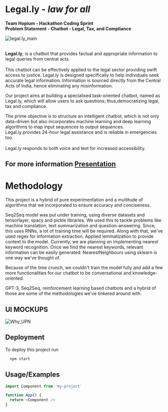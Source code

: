 # Legal.ly - _law for all_
**Team Hopium - Hackathon Coding Sprint**
<br/>
**Problem Statement - Chatbot - Legal, Tax, and Compliance**
<br/>

![legal.ly_main](https://github.com/sudo-logic/Project-Legal.ly/blob/main/legal_ly/forgithub.png)

<br/>**Legal.ly**, is a chatbot that provides factual and appropriate information to legal queries from central acts. 
<br/>
<br/>This chatbot can be effectively applied to the legal sector providing swift access to justice. Legal.ly is designed specifically to help individuals seek accurate legal information. Information is sourced directly from the Central Acts of India, hence eliminating any misinformation.

Our project aims at building a specialised task-oriented chatbot, named as Legal.ly, which will allow users to ask questions; thus,democratizing legal, tax and compliance. 

The prime objective is to structure an intelligent chatbot, which is not only data-driven but also incorporates machine learning and deep learning algorithms to map input sequences to output sequences.
<br/>Legal.ly provides 24-hour legal assistance and is reliable in emergencies too.
<br/>
<br/>Legal.ly responds to both voice and text for increased accessibility.

## For more information [Presentation](https://pitch.com/public/9c74e7cd-dc0f-4d6a-8659-0bdcf709b1fd)

# Methodology
This project is a hybrid of pure experimentation and a multitude of algorithms that we incorporated to ensure accuracy and conciseness.

Seq2Seq model was put under training, using diverse datasets and tensorlayer, spacy and pickle libraries. We used this to tackle problems like machine translation, text summarization and question-answering. Since, this uses RNNs, a lot of training time will be required. 
Along with that, we've used regex for information extraction. Applied lemmatization to provide context to the model. Currently, we are planning on implementing nearest keyword recognition. Once we find the nearest keywords, relevant information can be easily generated.  NearestNeighbours using sklearn is one way we've thought of.

Because of the time crunch, we couldn't train the model fully and add a few more functionalities for our chatbot to be conversational and knowledge-oriented. 

GPT-3, Seq2Seq, reinforcement learning based chatbots and a hybrid of those are some of the methodologies we've tinkered around with. 


## UI MOCKUPS
![Why_UPN](https://github.com/sudo-logic/Project-Legal.ly/blob/main/legal_ly/Untitled-1%20%5BRecovered%5D-01.png)

## Deployment

To deploy this project run

```bash
  npm start
```


 


## Usage/Examples

```javascript
import Component from 'my-project'

function App() {
  return <Component />
}
```
